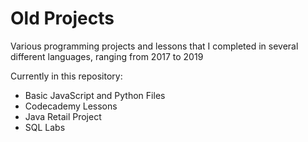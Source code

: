 # Old Projects

Various programming projects and lessons that I completed in several different languages, ranging from 2017 to 2019

Currently in this repository:

* Basic JavaScript and Python Files
* Codecademy Lessons
* Java Retail Project
* SQL Labs
